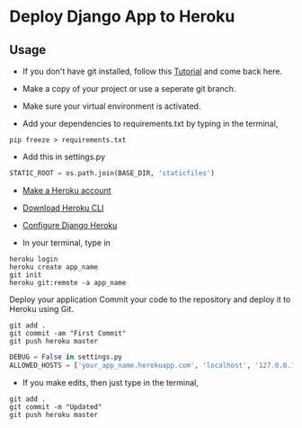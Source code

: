 # Deploy Django App to Heroku
 

## Usage

* If you don't have git installed, follow this [Tutorial](https://www.atlassian.com/git/tutorials/install-git) and come back here.

* Make a copy of your project or use a seperate git branch.

* Make sure your virtual environment is activated.

* Add your dependencies to requirements.txt by typing in the terminal,
```shell
pip freeze > requirements.txt
```

* Add this in settings.py
```python
STATIC_ROOT = os.path.join(BASE_DIR, 'staticfiles')
```

* [Make a Heroku account](https://signup.heroku.com/)

* [Download Heroku CLI](https://devcenter.heroku.com/articles/heroku-cli)

* [Configure Django Heroku](https://devcenter.heroku.com/articles/django-app-configuration)

* In your terminal, type in
 ```shell
heroku login
heroku create app_name
git init
heroku git:remote -a app_name
```
Deploy your application
Commit your code to the repository and deploy it to Heroku using Git.
```shell
git add .
git commit -am "First Commit"
git push heroku master
```

```python
DEBUG = False in settings.py
ALLOWED_HOSTS = ['your_app_name.herokuapp.com', 'localhost', '127.0.0.1'] in settings.py
```
* If you make edits, then just type in the terminal,
```shell
git add .
git commit -m "Updated"
git push heroku master
```
